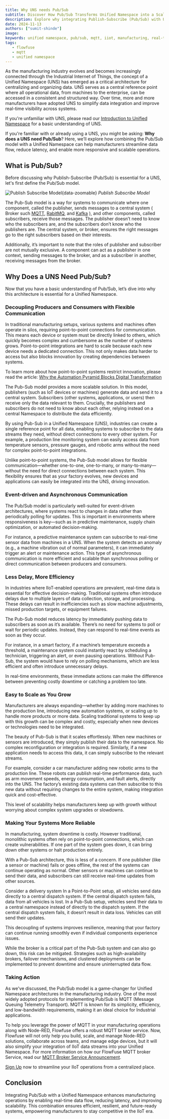 ```yaml
---
title: Why UNS needs Pub/Sub
subtitle: Discover How Pub/Sub Transforms Unified Namespace into a Scalable, Real-Time Data Powerhouse for Modern Manufacturing.
description: Explore why integrating Publish-Subscribe (Pub/Sub) with Unified Namespace (UNS) is key to optimizing manufacturing data flow. Learn how this combination reduces latency, improves scalability, and enables real-time decision-making in IIoT systems.
date: 2024-11-13
authors: ["sumit-shinde"]
image: 
keywords: unified namespace, pub/sub, mqtt, iiot, manufacturing, real-time data, event-driven, scalability, smart factory, flowfuse, iot integration
tags:
   - flowfuse
   - mqtt 
   - unified namespace
---
```


As the manufacturing industry evolves and becomes increasingly connected through the Industrial Internet of Things, the concept of a Unified Namespace (UNS) has emerged as a critical architecture for centralizing and organizing data. UNS serves as a central reference point where all operational data, from machines to the enterprise, can be accessed in a consistent and structured way. Over time, more and more manufacturers have adopted UNS to simplify data integration and improve real-time visibility across systems.

If you're unfamiliar with UNS, please read our [Introduction to Unified Namespace](/blog/2023/12/introduction-to-unified-namespace/) for a basic understanding of UNS.

<!--more-->

If you're familiar with or already using a UNS, you might be asking: **Why does a UNS need Pub/Sub**? Here, we’ll explore how combining the Pub/Sub model with a Unified Namespace can help manufacturers streamline data flow, reduce latency, and enable more responsive and scalable operations.

## What is Pub/Sub?

Before discussing why Publish-Subscribe (Pub/Sub) is essential for a UNS, let's first define the Pub/Sub model.

![Publish Subscribe Model](./images/pub-sub.png){data-zoomable}
_Publish Subscribe Model_

The Pub-Sub model is a way for systems to communicate where one component, called the publisher, sends messages to a central system ( Broker such [MQTT](/blog/2024/06/how-to-use-mqtt-in-node-red/), [RabitMQ](/node-red/protocol/amqp/), and [Kafka](/blog/2024/03/using-kafka-with-node-red/) ), and other components, called subscribers, receive those messages. The publisher doesn’t need to know who the subscribers are, and the subscribers don’t know who the publishers are. The central system, or broker, ensures the right messages go to the right subscribers based on their interests.

Additionally, it’s important to note that the roles of publisher and subscriber are not mutually exclusive. A component can act as a publisher in one context, sending messages to the broker, and as a subscriber in another, receiving messages from the broker.

## Why Does a UNS Need Pub/Sub?

Now that you have a basic understanding of Pub/Sub, let’s dive into why this architecture is essential for a Unified Namespace.

### Decoupling Producers and Consumers with Flexible Communication

In traditional manufacturing setups, various systems and machines often operate in silos, requiring point-to-point connections for communication. This means each device or system must be directly linked to others, which quickly becomes complex and cumbersome as the number of systems grows. Point-to-point integrations are hard to scale because each new device needs a dedicated connection. This not only makes data harder to access but also blocks innovation by creating dependencies between systems.

To learn more about how point-to-point systems restrict innovation, please read the article: [Why the Automation Pyramid Blocks Digital Transformation](/blog/2023/08/isa-95-automation-pyramid-to-unified-namespace/)

The Pub-Sub model provides a more scalable solution. In this model, publishers (such as IoT devices or machines) generate data and send it to a central system. Subscribers (other systems, applications, or users) then receive only the data relevant to them. Crucially, the publishers and subscribers do not need to know about each other, relying instead on a central Namespace to distribute the data efficiently.

By using Pub-Sub in a Unified Namespace (UNS), industries can create a single reference point for all data, enabling systems to subscribe to the data streams they need, without direct connections to every other system. For example, a production line monitoring system can easily access data from temperature sensors, pressure gauges, and robotic arms without the need for complex point-to-point integrations.

Unlike point-to-point systems, the Pub-Sub model allows for flexible communication—whether one-to-one, one-to-many, or many-to-many—without the need for direct connections between each system. This flexibility ensures that as your factory evolves, new devices and applications can easily be integrated into the UNS, driving innovation.

### Event-driven and Asynchronous Communication

The Pub/Sub model is particularly well-suited for event-driven architectures, where systems react to changes in data rather than periodically polling for updates. This is important in environments where responsiveness is key—such as in predictive maintenance, supply chain optimization, or automated decision-making.

For instance, a predictive maintenance system can subscribe to real-time sensor data from machines in a UNS. When the system detects an anomaly (e.g., a machine vibration out of normal parameters), it can immediately trigger an alert or maintenance action. This type of asynchronous communication is more efficient and scalable than synchronous polling or direct communication between producers and consumers.

### Less Delay, More Efficiency

In industries where IIoT-enabled operations are prevalent, real-time data is essential for effective decision-making. Traditional systems often introduce delays due to multiple layers of data collection, storage, and processing. These delays can result in inefficiencies such as slow machine adjustments, missed production targets, or equipment failures.

The Pub-Sub model reduces latency by immediately pushing data to subscribers as soon as it’s available. There’s no need for systems to poll or wait for periodic updates. Instead, they can respond to real-time events as soon as they occur.

For instance, in a smart factory, if a machine’s temperature exceeds a threshold, a maintenance system could instantly react by scheduling a technician, triggering an alert, or even pausing operations. Without Pub-Sub, the system would have to rely on polling mechanisms, which are less efficient and often introduce unnecessary delays.

In real-time environments, these immediate actions can make the difference between preventing costly downtime or catching a problem too late.

### Easy to Scale as You Grow

Manufacturers are always expanding—whether by adding more machines to the production line, introducing new automation systems, or scaling up to handle more products or more data. Scaling traditional systems to keep up with this growth can be complex and costly, especially when new devices or technologies need to be integrated.

The beauty of Pub-Sub is that it scales effortlessly. When new machines or sensors are introduced, they simply publish their data to the namespace. No complex reconfiguration or integration is required. Similarly, if a new application needs to access this data, it can simply subscribe to the relevant streams.

For example, consider a car manufacturer adding new robotic arms to the production line. These robots can publish real-time performance data, such as arm movement speeds, energy consumption, and fault alerts, directly into the UNS. The factory’s existing data systems can then subscribe to this new data without requiring changes to the entire system, making integration quick and cost-effective.

This level of scalability helps manufacturers keep up with growth without worrying about complex system upgrades or slowdowns.

### Making Your Systems More Reliable

In manufacturing, system downtime is costly. However traditional, monolithic systems often rely on point-to-point connections, which can create vulnerabilities. If one part of the system goes down, it can bring down other systems or halt production entirely.

With a Pub-Sub architecture, this is less of a concern. If one publisher (like a sensor or machine) fails or goes offline, the rest of the systems can continue operating as normal. Other sensors or machines can continue to send their data, and subscribers can still receive real-time updates from other sources.

Consider a delivery system In a Point-to-Point setup, all vehicles send data directly to a central dispatch system. If the central dispatch system fails, data from all vehicles is lost. In a Pub-Sub setup, vehicles send their data to a central namespace instead of directly to the dispatch system. If the central dispatch system fails, it doesn’t result in data loss. Vehicles can still send their updates.

This decoupling of systems improves resilience, meaning that your factory can continue running smoothly even if individual components experience issues.

While the broker is a critical part of the Pub-Sub system and can also go down, this risk can be mitigated. Strategies such as high-availability brokers, failover mechanisms, and clustered deployments can be implemented to prevent downtime and ensure uninterrupted data flow.

### Taking Action

As we've discussed, the Pub/Sub model is a game-changer for Unified Namespace architectures in the manufacturing industry. One of the most widely adopted protocols for implementing Pub/Sub is MQTT (Message Queuing Telemetry Transport). MQTT is known for its simplicity, efficiency, and low-bandwidth requirements, making it an ideal choice for Industrial applications.

To help you leverage the power of MQTT in your manufacturing operations along with Node-RED, Flowfuse offers a robust MQTT broker service. Now, Flowfuse will not only help you build, scale, and manage Node-RED solutions, collaborate across teams, and manage edge devices, but it will also simplify your integration of IIoT data streams into your Unified Namespace. For more information on how our FlowFuse MQTT broker Service, read our [MQTT Broker Service Announcement](/blog/2024/10/announcement-mqtt-broker/).

[Sign Up](https://app.flowfuse.com/account/create) now to streamline your IIoT operations from a centralized place.

## Conclusion 

Integrating Pub/Sub with a Unified Namespace enhances manufacturing operations by enabling real-time data flow, reducing latency, and improving scalability. This combination ensures efficient, resilient, and future-ready systems, empowering manufacturers to stay competitive in the IIoT era.
